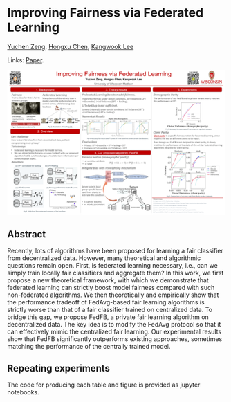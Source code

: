 # Improving Fairness via Federated Learning

[Yuchen Zeng](https://yzeng58.github.io/zyc_cv/), [Hongxu Chen](https://sites.google.com/view/hongxuchen/home), [Kangwook Lee](https://kangwooklee.com/)

Links: [Paper](https://arxiv.org/pdf/2110.15545.pdf).

![Poster](poster.png)

## Abstract

Recently, lots of algorithms have been proposed for learning a fair classifier from decentralized data. However, many theoretical and algorithmic questions remain open. First, is federated learning necessary, i.e., can we simply train locally fair classifiers and aggregate them? In this work, we first propose a new theoretical framework, with which we demonstrate that federated learning can strictly boost model fairness compared with such non-federated algorithms. We then theoretically and empirically show that the performance tradeoff of FedAvg-based fair learning algorithms is strictly worse than that of a fair classifier trained on centralized data. To bridge this gap, we propose FedFB, a private fair learning algorithm on decentralized data. The key idea is to modify the FedAvg protocol so that it can effectively mimic the centralized fair learning. Our experimental results show that FedFB significantly outperforms existing approaches, sometimes matching the performance of the centrally trained model.

## Repeating experiments

The code for producing each table and figure is provided as jupyter notebooks. 
